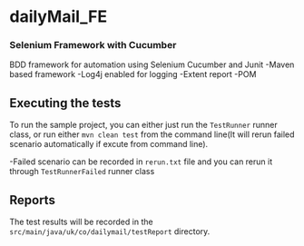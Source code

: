 # dailyMail_FE

### Selenium Framework with Cucumber

BDD framework for automation using Selenium Cucumber and Junit
-Maven based framework
-Log4j enabled for logging
-Extent report
-POM

## Executing the tests
To run the sample project, you can either just run the `TestRunner` runner class, or run either `mvn clean test` from the command line(It will rerun failed scenario automatically if excute from command line).

-Failed scenario can be recorded in  `rerun.txt` file and you can rerun it through `TestRunnerFailed` runner class


##  Reports

The test results will be recorded in the `src/main/java/uk/co/dailymail/testReport` directory.

